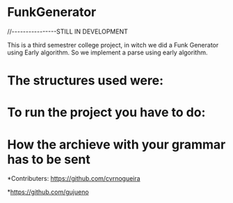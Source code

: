 # FunkGenerator

//----------------STILL IN DEVELOPMENT

This is a third semestrer college project, in witch we did a Funk Generator using Early algorithm. So we implement a parse using early algorithm.

# The structures used were:

# To run the project you have to do:
# How the archieve with your grammar has to be sent

*Contributers:
https://github.com/cvrnogueira

*https://github.com/gujueno
